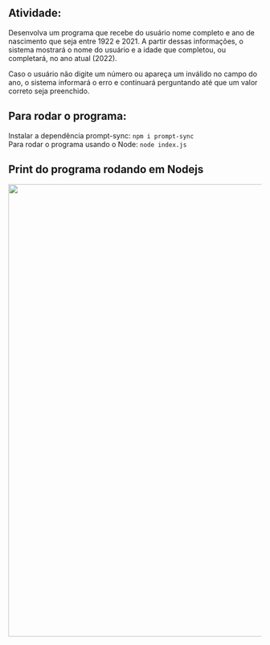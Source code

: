 ## Atividade:
Desenvolva um programa que recebe do usuário nome completo e ano de nascimento que seja entre 1922 e 2021. A partir dessas informações, o sistema mostrará o nome do usuário e a idade que completou, ou completará, no ano atual (2022).

Caso o usuário não digite um número ou apareça um inválido no campo do ano, o sistema informará o erro e continuará perguntando até que um valor correto seja preenchido.

## Para rodar o programa:
Instalar a dependência prompt-sync:
`npm i prompt-sync`
<br>
Para rodar o programa usando o Node:
`node index.js`

## Print do programa rodando em Nodejs
<div>
  <img src="https://user-images.githubusercontent.com/95629281/184508939-442b76ec-b740-4027-8a3a-78b1c8c8447e.JPG" width="900px" />
</div>
